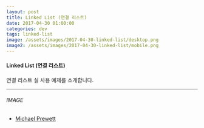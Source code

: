 ```yaml
---
layout: post
title: Linked List (연결 리스트)
date: 2017-04-30 01:00:00
categories: dev
tags: linked-list
image: /assets/images/2017-04-30-linked-list/desktop.png
image2: /assets/images/2017-04-30-linked-list/mobile.png
---
```


#### Linked List (연결 리스트)

연결 리스트 실 사용 예제를 소개합니다.



---

###### IMAGE

- [Michael Prewett][image-from]



[bit-flag]: https://dojang.io/mod/page/view.php?id=184
[image-from]: https://unsplash.com/search/hand?photo=nvKQ1kxheRc
[jsfiddle]: https://jsfiddle.net/twipixel/hg6L1mjz/
